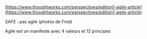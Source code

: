 [https://www.thoughtworks.com/perspectives/edition1-agile-article](https://www.thoughtworks.com/perspectives/edition1-agile-article)  
  
SAFE : pas agile (photos de Fred)  
  
Agile est un manifeste avec 4 valeurs et 12 principes